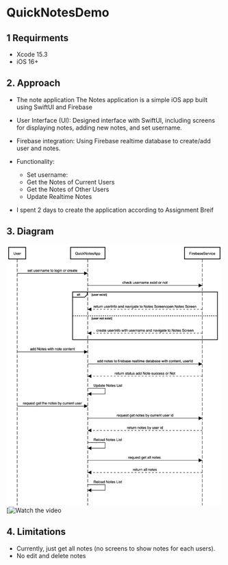 # QuickNotesDemo
## 1 Requirments
- Xcode 15.3
- iOS 16+
## 2. Approach
- The note application The Notes application is a simple iOS app built using SwiftUI and Firebase
- User Interface (UI): Designed interface with SwiftUI, including screens for displaying notes, adding new notes, and set username.
- Firebase integration: Using Firebase realtime database to create/add user and notes.
- Functionality:
    
    - Set username:
    - Get the Notes of Current Users
    - Get the Notes of Other Users
    - Update Realtime Notes
- I spent 2 days to create the application according to Assignment Breif
## 3. Diagram
![What is this](Doc/diagram.png)
[![Watch the video](https://img.youtube.com/vi/_m316IRhE70/hqdefault.jpg)

## 4. Limitations
- Currently, just get all notes (no screens to show notes for each users).
- No edit and delete notes